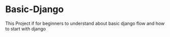 # Basic-Django
This Project if for beginners to understand about basic django  flow and how to start with django
